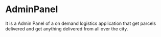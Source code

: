 # AdminPanel
It is a Admin Panel of a on demand logistics application that get parcels delivered and get anything delivered from all over the city.
